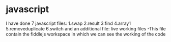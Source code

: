 # javascript
 I have done 7 javascript files:
   1.swap
   2.result
   3.find
   4.array1
   5.removeduplicate
   6.switch
and an additional  file: live working files
    -This file contain the fiddlejs workspace in which we can see the working of the code 
   
